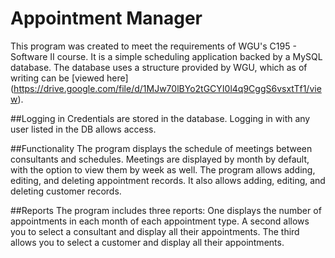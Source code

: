 # Appointment Manager
This program was created to meet the requirements of WGU's C195 - Software II course. It is a simple scheduling application backed by a MySQL database. The database uses a structure provided by WGU, which as of writing can be [viewed here] (https://drive.google.com/file/d/1MJw70lBYo2tGCYI0l4q9CggS6vsxtTf1/view).

##Logging in
Credentials are stored in the database. Logging in with any user listed in the DB allows access.

##Functionality
The program displays the schedule of meetings between consultants and schedules. Meetings are displayed by month by default, with the option to view them by week as well. The program allows adding, editing, and deleting appointment records. It also allows adding, editing, and deleting customer records.

##Reports
The program includes three reports: One displays the number of appointments in each month of each appointment type. A second allows you to select a consultant and display all their appointments. The third allows you to select a customer and display all their appointments.